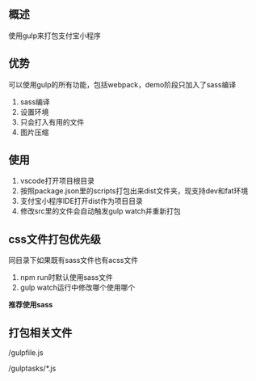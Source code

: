 ## 概述
使用gulp来打包支付宝小程序

## 优势
可以使用gulp的所有功能，包括webpack，demo阶段只加入了sass编译
1. sass编译
2. 设置环境
3. 只会打入有用的文件
4. 图片压缩

## 使用
1. vscode打开项目根目录
2. 按照package.json里的scripts打包出来dist文件夹，现支持dev和fat环境
3. 支付宝小程序IDE打开dist作为项目目录
4. 修改src里的文件会自动触发gulp watch并重新打包

## css文件打包优先级
同目录下如果既有sass文件也有acss文件
1. npm run时默认使用sass文件
2. gulp watch运行中修改哪个使用哪个

**推荐使用sass**

## 打包相关文件
/gulpfile.js

/gulptasks/*.js





